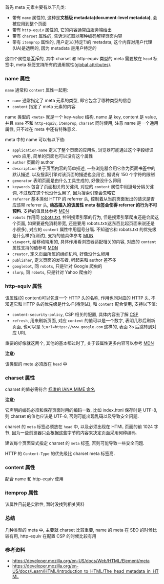 首先 meta 元素主要有以下几类:

* 带有 `name` 属性的, 这种是**文档级 metadata(document-level metadata)**, 会被应用到整个页面
* 带有 `http-equiv` 属性的, 它的内容通常由服务端给出
* 带有 `charset` 属性的, 告诉浏览器以哪种编码解释页面内容
* 带有 `itemprop` 属性的, 用户定义(特定?)的 metadata, 这个内容对用户代理(UA)是透明的, 因为 metadata 是用户特定的

这四个属性是**互斥**的, 其中 charset 和 http-equiv 类型的 meta 需要放在 `head` 标签中, meta 标签支持所有的通用属性([global attributes](https://developer.mozilla.org/en-US/docs/Web/HTML/Global_attributes)).

### name 属性

`name` 通常和 `content` 属性一起用:

* `name` 通常指定了 meta 元素的类型, 即它包含了哪种类型的信息
* `content` 指定了 meta 元素的内容

name 类型的 `<meta>` 就是一个 key-value 结构, name 是 key, content 是 value, 并且 `name` 不和 `http-equiv`, `itemprop`, `charset` 同时使用, 注意 name 是一个通用属性, 只不过在 meta 中还有特殊意义.

meta 中的 name 可以有以下值:

* `application-name` 定义了整个页面的应用名, 浏览器可能通过这个字段标识 web 应用, 简单的页面也可以没有这个属性
* `author` 页面的 author
* `description` 关于页面内容的简单描述, 一些浏览器会用它作为页面书签中的默认描述, 以及搜索引擎对该页面的描述也会用它, 据说有 150 个字符的限制
* `generator` 表明页面是由什么工具生成的, 好像没什么卵用
* `keywords` 包含了页面相关的关键词, 对应的 `content` 属性中用逗号分隔关键词, 不过现在这个也没什么用了, 因为搜索引擎会忽略它
* `referrer` 基本类似 HTTP 的 referrer 头, 控制着从当前页面发出的请求是否应该带 referrer 头, **动态插入的该属性 meta 标签会使得 referrer 的行为不可预料**. 支持的值具体参考 [MDN](https://developer.mozilla.org/en-US/docs/Web/HTML/Element/meta)
* `robots` 作用同 [robots.txt](https://zh.wikipedia.org/wiki/Robots.txt),  控制搜索引擎的行为, 但是搜索引擎爬虫还是会爬这个页面, 如果要避免消耗带宽, 还是要用 robots.txt(这东西比起页面来说还是小很多), 对应的 `content` 属性中用逗号分隔. 不知道它和 robots.txt 的优先级是什么样(待测试), 支持的值具体参考 [MDN](https://developer.mozilla.org/en-US/docs/Web/HTML/Element/meta)
* `viewport`, 给移动端用的, 具体作用看浏览器适配相关的内容, 对应的 `content` 属性支持的值参考 [MDN](https://developer.mozilla.org/en-US/docs/Web/HTML/Element/meta)
* `creator`, 定义页面所属的组织机构, 好像没什么卵用
* `publisher`, 定义页面的发布者, 听起来和 author 差不多
* `googlebot`, 同 `robots`, 只是针对 Google 爬虫的
* `slurp`, 同 `robots`, 只是针对 Yahoo 爬虫的



### http-equiv 属性

该属性(的 content)可以包含一个 HTTP 头的名称, 作用也同对应的 HTTP 头, 不知道它和 HTTP 头的优先级是什么样(待测试), 和 `content` 配合使用, 支持以下值:

* `content-security-policy`, CSP 相关的配置, 具体内容去了解 [CSP](https://developer.mozilla.org/en-US/docs/Web/HTTP/Headers/Content-Security-Policy)
* `refresh`, 用来刷新页面, 对应 `content` 的值可以是一个数字, 表明几秒后刷新页面, 也可以是 `3;url=https://www.google.com` 这样的, 表面 3s 后跳转到对应 URL

重要的好像就这两个, 其他的基本都过时了, 关于该属性更多内容可以参考 [MDN](https://developer.mozilla.org/en-US/docs/Web/HTML/Element/meta)

**注意:**

该类型的 meta 必须放在 `head` 中



### charset 属性

charset 的值必需符合 [标准的 IANA MIME 命名](https://www.iana.org/assignments/character-sets/character-sets.xhtml)

**注意:** 

它声明的编码必须和保存页面时用的编码一致, 比如 index.html 保存时是 UTF-8, 则 charset 的值也应该是 UTF-8, 否则可能出现乱码以及导致安全问题.

charset 的 `meta` 标签必须放在 `head` 中, 以及必须出现在 HTML 页面的前 1024 字节, 因为一些浏览器只会根据这些字节的内容来决定页面采用何种编码.

建议每个页面显式指定 charset 的 `meta` 标签, 否则可能导致一些安全问题.

HTTP 的 `Content-Type` 的优先级比 charset meta 标签高.



### content 属性

配合 name 和 http-equiv 使用



### itemprop 属性

该属性目前是实验性, 暂时没找到相关资料



### 总结

几种类型的 meta 中, 主要就 charset 比较重要, name 的 meta 在 SEO 的时候比较有用, http-equiv 在配置 CSP 的时候比较有用



### 参考资料

* https://developer.mozilla.org/en-US/docs/Web/HTML/Element/meta
* https://developer.mozilla.org/en-US/docs/Learn/HTML/Introduction_to_HTML/The_head_metadata_in_HTML

